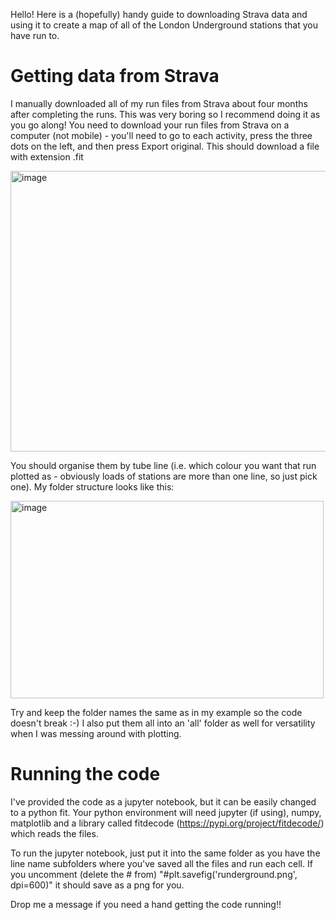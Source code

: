 Hello! Here is a (hopefully) handy guide to downloading Strava data and using it to create a map of all of the London Underground stations that you have run to.

# Getting data from Strava
I manually downloaded all of my run files from Strava about four months after completing the runs. This was very boring so I recommend doing it as you go along!
You need to download your run files from Strava on a computer (not mobile) - you'll need to go to each activity, press the three dots on the left, and then press Export original. This should download a file with extension .fit

<img width="1041" height="449" alt="image" src="https://github.com/user-attachments/assets/5d27f3a5-663e-40ff-a964-0e0d120b4503" />

You should organise them by tube line (i.e. which colour you want that run plotted as - obviously loads of stations are more than one line, so just pick one). My folder structure looks like this:

<img width="501" height="316" alt="image" src="https://github.com/user-attachments/assets/8a7ca9ee-344d-49d1-8eda-ca936f1a8fb9" />

Try and keep the folder names the same as in my example so the code doesn't break :-)
I also put them all into an 'all' folder as well for versatility when I was messing around with plotting.

# Running the code
I've provided the code as a jupyter notebook, but it can be easily changed to a python fit. Your python environment will need jupyter (if using), numpy, matplotlib and a library called fitdecode (https://pypi.org/project/fitdecode/) which reads the files. 

To run the jupyter notebook, just put it into the same folder as you have the line name subfolders where you've saved all the files and run each cell. If you uncomment (delete the # from) "#plt.savefig('runderground.png', dpi=600)" it should save as a png for you.

Drop me a message if you need a hand getting the code running!!
